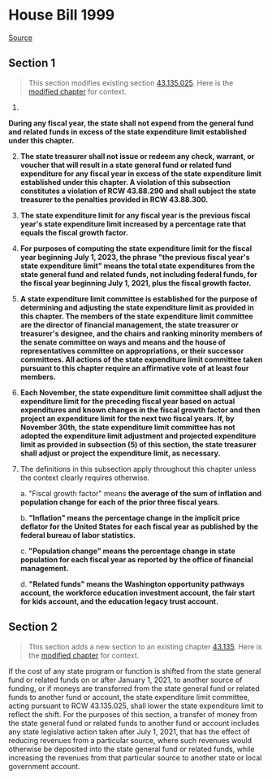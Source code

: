# House Bill 1999

[Source](http://lawfilesext.leg.wa.gov/biennium/2021-22/Pdf/Bills/House%20Bills/1999.pdf)
## Section 1
> This section modifies existing section [43.135.025](/rcw/43_state_government—executive/43.135_state_expenditures_limitations.md). Here is the [modified chapter](rcw/43_state_government—executive/43.135_state_expenditures_limitations.md) for context.

1.

**During any fiscal year, the state shall not expend from the general fund and related funds in excess of the state expenditure limit established under this chapter.**

2. **The state treasurer shall not issue or redeem any check, warrant, or voucher that will result in a state general fund or related fund expenditure for any fiscal year in excess of the state expenditure limit established under this chapter. A violation of this subsection constitutes a violation of RCW 43.88.290 and shall subject the state treasurer to the penalties provided in RCW 43.88.300.**

3. **The state expenditure limit for any fiscal year is the previous fiscal year's state expenditure limit increased by a percentage rate that equals the fiscal growth factor.**

4. **For purposes of computing the state expenditure limit for the fiscal year beginning July 1, 2023, the phrase "the previous fiscal year's state expenditure limit" means the total state expenditures from the state general fund and related funds, not including federal funds, for the fiscal year beginning July 1, 2021, plus the fiscal growth factor.**

5. **A state expenditure limit committee is established for the purpose of determining and adjusting the state expenditure limit as provided in this chapter. The members of the state expenditure limit committee are the director of financial management, the state treasurer or treasurer's designee, and the chairs and ranking minority members of the senate committee on ways and means and the house of representatives committee on appropriations, or their successor committees. All actions of the state expenditure limit committee taken pursuant to this chapter require an affirmative vote of at least four members.**

6. **Each November, the state expenditure limit committee shall adjust the expenditure limit for the preceding fiscal year based on actual expenditures and known changes in the fiscal growth factor and then project an expenditure limit for the next two fiscal years. If, by November 30th, the state expenditure limit committee has not adopted the expenditure limit adjustment and projected expenditure limit as provided in subsection (5) of this section, the state treasurer shall adjust or project the expenditure limit, as necessary.**

7. The definitions in this subsection apply throughout this chapter unless the context clearly requires otherwise.

    a. "Fiscal growth factor" means **the average of the sum of inflation and population change for each of the prior three fiscal years**.

    b. **"Inflation" means the percentage change in the implicit price deflator for the United States for each fiscal year as published by the federal bureau of labor statistics.**

    c. **"Population change" means the percentage change in state population for each fiscal year as reported by the office of financial management.**

    d. **"Related funds" means the Washington opportunity pathways account, the workforce education investment account, the fair start for kids account, and the education legacy trust account.**


## Section 2
> This section adds a new section to an existing chapter [43.135](/rcw/43_state_government—executive/43.135_state_expenditures_limitations.md). Here is the [modified chapter](rcw/43_state_government—executive/43.135_state_expenditures_limitations.md) for context.

If the cost of any state program or function is shifted from the state general fund or related funds on or after January 1, 2021, to another source of funding, or if moneys are transferred from the state general fund or related funds to another fund or account, the state expenditure limit committee, acting pursuant to RCW 43.135.025, shall lower the state expenditure limit to reflect the shift. For the purposes of this section, a transfer of money from the state general fund or related funds to another fund or account includes any state legislative action taken after July 1, 2021, that has the effect of reducing revenues from a particular source, where such revenues would otherwise be deposited into the state general fund or related funds, while increasing the revenues from that particular source to another state or local government account.

